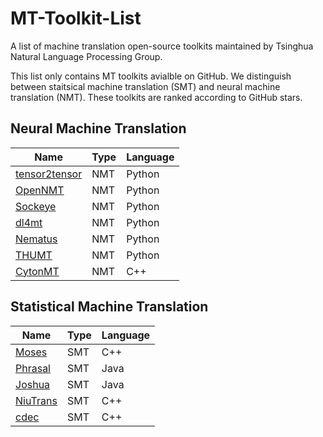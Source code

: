 # MT-Toolkit-List
A list of machine translation open-source toolkits maintained by Tsinghua Natural Language Processing Group. 

This list only contains MT toolkits avialble on GitHub. We distinguish between staitsical machine translation (SMT) and neural machine translation (NMT). These toolkits are ranked according to GitHub stars.

## Neural Machine Translation

| Name | Type | Language | 
| ----- | ----- | ----- | 
| [tensor2tensor](https://github.com/tensorflow/tensor2tensor) | NMT | Python | 
| [OpenNMT](https://github.com/OpenNMT) | NMT | Python | 
| [Sockeye](https://github.com/awslabs/sockeye) | NMT | Python | 
| [dl4mt](https://github.com/nyu-dl/dl4mt-tutorial) | NMT | Python |  
| [Nematus](https://github.com/EdinburghNLP/nematus) | NMT | Python | 
| [THUMT](https://github.com/THUNLP-MT/THUMT) | NMT | Python | 
| [CytonMT](https://github.com/arthurxlw/cytonMt) | NMT | C++ | 


## Statistical Machine Translation

| Name | Type | Language | 
| ----- | ----- | ----- | 
| [Moses](https://github.com/moses-smt/mosesdecoder) | SMT | C++ |  
| [Phrasal](https://github.com/stanfordnlp/phrasal) | SMT | Java |  
| [Joshua](https://github.com/apache/incubator-joshua) | SMT | Java |  
| [NiuTrans](https://github.com/NiuTrans/NiuTrans.SMT)| SMT | C++ | 
| [cdec](https://github.com/cdec/cdec.github.com) | SMT | C++ |
